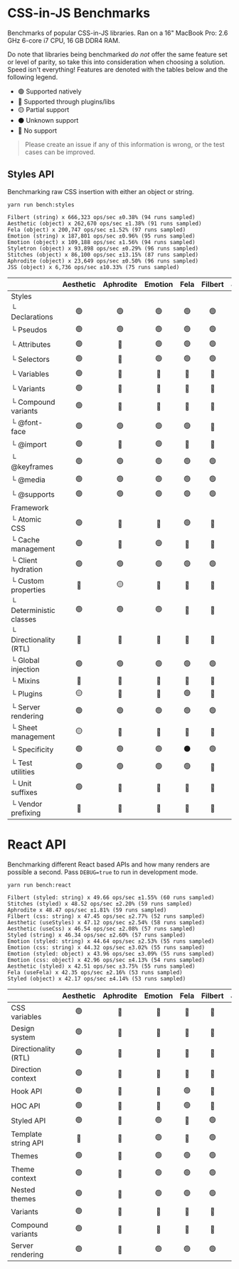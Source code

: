 # CSS-in-JS Benchmarks

Benchmarks of popular CSS-in-JS libraries. Ran on a 16" MacBook Pro: 2.6 GHz 6-core i7 CPU, 16 GB
DDR4 RAM.

Do note that libraries being benchmarked _do not_ offer the same feature set or level of parity, so
take this into consideration when choosing a solution. Speed isn't everything! Features are denoted
with the tables below and the following legend.

- 🟢 Supported natively
- 🔵 Supported through plugins/libs
- 🟡 Partial support
- ⚫️ Unknown support
- 🔴 No support

> Please create an issue if any of this information is wrong, or the test cases can be improved.

## Styles API

Benchmarking raw CSS insertion with either an object or string.

```
yarn run bench:styles

Filbert (string) x 666,323 ops/sec ±0.38% (94 runs sampled)
Aesthetic (object) x 262,670 ops/sec ±1.38% (91 runs sampled)
Fela (object) x 200,747 ops/sec ±1.52% (97 runs sampled)
Emotion (string) x 187,801 ops/sec ±0.96% (95 runs sampled)
Emotion (object) x 109,188 ops/sec ±1.56% (94 runs sampled)
Styletron (object) x 93,898 ops/sec ±0.29% (96 runs sampled)
Stitches (object) x 86,100 ops/sec ±13.15% (87 runs sampled)
Aphrodite (object) x 23,649 ops/sec ±0.50% (96 runs sampled)
JSS (object) x 6,736 ops/sec ±10.33% (75 runs sampled)
```

|                         | Aesthetic | Aphrodite | Emotion | Fela | Filbert | JSS | Stitches | Style9 | Styletron | Trousers |
| ----------------------- | :-------: | :-------: | :-----: | :--: | :-----: | :-: | :------: | :----: | :-------: | :------: |
| Styles                  |           |           |         |      |         |     |          |        |           |          |
| └ Declarations          |    🟢     |    🟢     |   🟢    |  🟢  |   🟢    | 🟢  |    🟢    |   🟢   |    🟢     |    🟢    |
| └ Pseudos               |    🟢     |    🟢     |   🟢    |  🟢  |   🟢    | 🔵  |    🟢    |   🟢   |    🟢     |    🟢    |
| └ Attributes            |    🟢     |    🔴     |   🟢    |  🟢  |   🟢    | 🔵  |    🟢    |   🟢   |    ⚫️    |    🟢    |
| └ Selectors             |    🟢     |    🔴     |   🟢    |  🟢  |   🟢    | 🔵  |    🟢    |   🟢   |    ⚫️    |    🟢    |
| └ Variables             |    🟢     |    🔴     |   🔴    |  🔴  |   🔴    | 🔴  |    🔴    |   🟢   |    🔴     |    🔴    |
| └ Variants              |    🟢     |    🔴     |   🔴    |  🔴  |   🔴    | 🔴  |    🟢    |   🔴   |    🔴     |    🔴    |
| └ Compound variants     |    🟢     |    🔴     |   🔴    |  🔴  |   🔴    | 🔴  |    🟢    |   🔴   |    🔴     |    🔴    |
| └ @font-face            |    🟢     |    🟢     |   🟢    |  🟢  |   🔴    | 🟢  |    🔴    |   🔴   |    🟢     |    🟢    |
| └ @import               |    🟢     |    🔴     |   🟢    |  🔴  |   🔴    | 🟢  |    🔴    |   🔴   |    🔴     |   ⚫️    |
| └ @keyframes            |    🟢     |    🟢     |   🟢    |  🟢  |   🟢    | 🟢  |    🟢    |   🟢   |    🟢     |    🟢    |
| └ @media                |    🟢     |    🟢     |   🟢    |  🟢  |   🟢    | 🟢  |    🟢    |   🟢   |    🟢     |    🟢    |
| └ @supports             |    🟢     |    🟢     |   🟢    |  🟢  |   🟢    | 🟢  |    🟢    |   🟢   |    🟢     |    🟢    |
| Framework               |           |           |         |      |         |     |          |        |           |          |
| └ Atomic CSS            |    🟢     |    🔴     |   🔴    |  🟢  |   🔴    | 🔴  |    🟢    |   🟢   |    🟢     |    🔴    |
| └ Cache management      |    🟢     |    🔴     |   🟢    |  🔴  |   🔴    | 🔴  |    🔴    |   🔴   |    🔴     |    🔴    |
| └ Client hydration      |    🟢     |    🟢     |   🟢    |  🟢  |   🟢    | 🟢  |    🟢    |   🔴   |    🟢     |    🟢    |
| └ Custom properties     |    🔵     |    🟡     |   🔴    |  🔵  |   🔴    | 🔵  |    🔴    |   🔴   |    🔴     |    🔴    |
| └ Deterministic classes |    🟢     |    🟢     |   🟢    |  🔴  |   🔴    | 🔴  |    🔴    |   🟢   |    🔴     |    🟡    |
| └ Directionality (RTL)  |    🔵     |    🔴     |   🔵    |  🔵  |   🔴    | 🔵  |    🔴    |   🔴   |    🔴     |    🔴    |
| └ Global injection      |    🟢     |    🟢     |   🟢    |  🟢  |   🟢    | 🔵  |    🟢    |   🔴   |    🔴     |    🟢    |
| └ Mixins                |    🔵     |    🔴     |   🔴    |  🔴  |   🔴    | 🔴  |    🔴    |   🔴   |    🔴     |    🔴    |
| └ Plugins               |    🟡     |    🔴     |   🔴    |  🟢  |   🔴    | 🟢  |    🔴    |   🔴   |    🔴     |    🔴    |
| └ Server rendering      |    🟢     |    🟢     |   🟢    |  🟢  |   🟢    | 🟢  |    🟢    |   🔴   |    🟢     |    🟢    |
| └ Sheet management      |    🟡     |    🔴     |   🔴    |  🔴  |   🔴    | 🟢  |    🔴    |   🔴   |    🔴     |    🟡    |
| └ Specificity           |    🟢     |    🟢     |   🟢    | ⚫️  |   🟢    | ⚫️ |    🟢    |   🟢   |    ⚫️    |    🟢    |
| └ Test utilities        |    🟢     |    🟢     |   🟢    |  🟢  |   🔴    | 🔴  |    🔴    |   🔴   |    🔴     |    🔴    |
| └ Unit suffixes         |    🟢     |    🔴     |   🔴    |  🔵  |   🔴    | 🔵  |    🔴    |   🔴   |    🔴     |    🔴    |
| └ Vendor prefixing      |    🔵     |    🔴     |   🔴    |  🔵  |   🔵    | 🔵  |    🟢    |   🔴   |    🟢     |    🔴    |

# React API

Benchmarking different React based APIs and how many renders are possible a second. Pass
`DEBUG=true` to run in development mode.

```
yarn run bench:react

Filbert (styled: string) x 49.66 ops/sec ±1.55% (60 runs sampled)
Stitches (styled) x 48.52 ops/sec ±2.20% (59 runs sampled)
Aphrodite x 48.47 ops/sec ±1.81% (59 runs sampled)
Filbert (css: string) x 47.45 ops/sec ±2.77% (52 runs sampled)
Aesthetic (useStyles) x 47.12 ops/sec ±2.54% (58 runs sampled)
Aesthetic (useCss) x 46.54 ops/sec ±2.08% (57 runs sampled)
Styled (string) x 46.34 ops/sec ±2.60% (57 runs sampled)
Emotion (styled: string) x 44.64 ops/sec ±2.53% (55 runs sampled)
Emotion (css: string) x 44.32 ops/sec ±3.02% (55 runs sampled)
Emotion (styled: object) x 43.96 ops/sec ±3.09% (55 runs sampled)
Emotion (css: object) x 42.96 ops/sec ±4.13% (54 runs sampled)
Aesthetic (styled) x 42.51 ops/sec ±3.75% (55 runs sampled)
Fela (useFela) x 42.35 ops/sec ±2.16% (53 runs sampled)
Styled (object) x 42.17 ops/sec ±4.14% (53 runs sampled)
```

|                      | Aesthetic | Aphrodite | Emotion | Fela | Filbert | JSS | Stitches | Style9 | Styletron | Styled |
| -------------------- | :-------: | :-------: | :-----: | :--: | :-----: | :-: | :------: | :----: | :-------: | :----: |
| CSS variables        |    🟢     |    🔴     |   🔴    |  🔴  |   🔴    |     |    🔴    |        |           |   🔴   |
| Design system        |    🟢     |    🔴     |   🔴    |  🔴  |   🔴    |     |    🔴    |        |           |   🔴   |
| Directionality (RTL) |    🟢     |    🔴     |   🔵    |  🔵  |   🔴    |     |    🔴    |        |           |   🔴   |
| Direction context    |    🟢     |    🔴     |   🔴    |  🔴  |   🔴    |     |    🔴    |        |           |   🔴   |
| Hook API             |    🟢     |    🔴     |   🔴    |  🟢  |   🔴    |     |    🔴    |        |           |   🔴   |
| HOC API              |    🟢     |    🔴     |   🔴    |  🟢  |   🔴    |     |    🔴    |        |           |   🔴   |
| Styled API           |    🟢     |    🔴     |   🟢    |  🔴  |   🟢    |     |    🟢    |        |           |   🟢   |
| Template string API  |    🔴     |    🔴     |   🟢    |  🔴  |   🟢    |     |    🔴    |        |           |   🟢   |
| Themes               |    🟢     |    🔴     |   🟢    |  🟢  |   🟢    |     |    🟢    |        |           |   🟢   |
| Theme context        |    🟢     |    🔴     |   🟢    |  🟢  |   🟢    |     |    🔴    |        |           |   🟢   |
| Nested themes        |    🟢     |    🔴     |   🟢    |  🟢  |   🟢    |     |    🔴    |        |           |   🟢   |
| Variants             |    🟢     |    🔴     |   🔴    |  🔴  |   🔴    |     |    🟢    |        |           |   🔴   |
| Compound variants    |    🟢     |    🔴     |   🔴    |  🔴  |   🔴    |     |    🟢    |        |           |   🔴   |
| Server rendering     |    🟢     |    🔴     |   🟢    |  🟢  |   🟢    |     |    🟢    |        |           |   🟢   |
